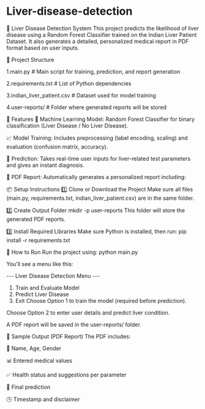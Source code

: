 # Liver-disease-detection

🧪 Liver Disease Detection System
This project predicts the likelihood of liver disease using a Random Forest Classifier trained on the Indian Liver Patient Dataset. It also generates a detailed, personalized medical report in PDF format based on user inputs.

📁 Project Structure

1.main.py                   # Main script for training, prediction, and report generation

2.requirements.txt          # List of Python dependencies

3.indian_liver_patient.csv  # Dataset used for model training

4.user-reports/             # Folder where generated reports will be stored

🚀 Features
🔬 Machine Learning Model: Random Forest Classifier for binary classification (Liver Disease / No Liver Disease).

📈 Model Training: Includes preprocessing (label encoding, scaling) and evaluation (confusion matrix, accuracy).

🧾 Prediction: Takes real-time user inputs for liver-related test parameters and gives an instant diagnosis.

📄 PDF Report: Automatically generates a personalized report including:

📦 Setup Instructions
1️⃣ Clone or Download the Project
Make sure all files (main.py, requirements.txt, indian_liver_patient.csv) are in the same folder.

2️⃣ Create Output Folder
    mkdir -p user-reports
This folder will store the generated PDF reports.

3️⃣ Install Required Libraries
Make sure Python is installed, then run:
pip install -r requirements.txt

🏃 How to Run
Run the project using:
python main.py

You'll see a menu like this:

--- Liver Disease Detection Menu ---
1. Train and Evaluate Model
2. Predict Liver Disease
3. Exit
Choose Option 1 to train the model (required before prediction).

Choose Option 2 to enter user details and predict liver condition.

A PDF report will be saved in the user-reports/ folder.

📄 Sample Output (PDF Report)
The PDF includes:

👤 Name, Age, Gender

📊 Entered medical values

✅ Health status and suggestions per parameter

📌 Final prediction

🕒 Timestamp and disclaimer
